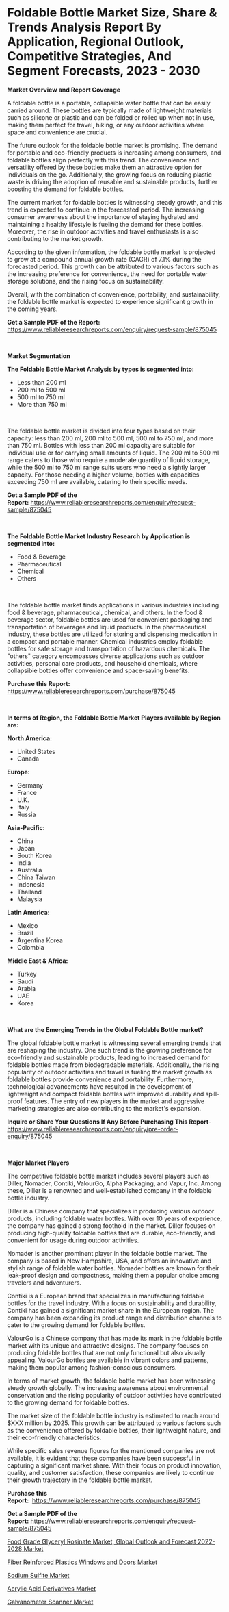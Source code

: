 <p><h1>Foldable Bottle Market Size, Share & Trends Analysis Report By Application, Regional Outlook, Competitive Strategies, And Segment Forecasts, 2023 - 2030</h1></p><p><strong>Market Overview and Report Coverage</strong></p>
<p><p>A foldable bottle is a portable, collapsible water bottle that can be easily carried around. These bottles are typically made of lightweight materials such as silicone or plastic and can be folded or rolled up when not in use, making them perfect for travel, hiking, or any outdoor activities where space and convenience are crucial.</p><p>The future outlook for the foldable bottle market is promising. The demand for portable and eco-friendly products is increasing among consumers, and foldable bottles align perfectly with this trend. The convenience and versatility offered by these bottles make them an attractive option for individuals on the go. Additionally, the growing focus on reducing plastic waste is driving the adoption of reusable and sustainable products, further boosting the demand for foldable bottles.</p><p>The current market for foldable bottles is witnessing steady growth, and this trend is expected to continue in the forecasted period. The increasing consumer awareness about the importance of staying hydrated and maintaining a healthy lifestyle is fueling the demand for these bottles. Moreover, the rise in outdoor activities and travel enthusiasts is also contributing to the market growth.</p><p>According to the given information, the foldable bottle market is projected to grow at a compound annual growth rate (CAGR) of 7.1% during the forecasted period. This growth can be attributed to various factors such as the increasing preference for convenience, the need for portable water storage solutions, and the rising focus on sustainability.</p><p>Overall, with the combination of convenience, portability, and sustainability, the foldable bottle market is expected to experience significant growth in the coming years.</p></p>
<p><strong>Get a Sample PDF of the Report:</strong> <a href="https://www.reliableresearchreports.com/enquiry/request-sample/875045">https://www.reliableresearchreports.com/enquiry/request-sample/875045</a></p>
<p>&nbsp;</p>
<p><strong>Market Segmentation</strong></p>
<p><strong>The Foldable Bottle Market Analysis by types is segmented into:</strong></p>
<p><ul><li>Less than 200 ml</li><li>200 ml to 500 ml</li><li>500 ml to 750 ml</li><li>More than 750 ml</li></ul></p>
<p>&nbsp;</p>
<p><p>The foldable bottle market is divided into four types based on their capacity: less than 200 ml, 200 ml to 500 ml, 500 ml to 750 ml, and more than 750 ml. Bottles with less than 200 ml capacity are suitable for individual use or for carrying small amounts of liquid. The 200 ml to 500 ml range caters to those who require a moderate quantity of liquid storage, while the 500 ml to 750 ml range suits users who need a slightly larger capacity. For those needing a higher volume, bottles with capacities exceeding 750 ml are available, catering to their specific needs.</p></p>
<p><strong>Get a Sample PDF of the Report:</strong>&nbsp;<a href="https://www.reliableresearchreports.com/enquiry/request-sample/875045">https://www.reliableresearchreports.com/enquiry/request-sample/875045</a></p>
<p>&nbsp;</p>
<p><strong>The Foldable Bottle Market Industry Research by Application is segmented into:</strong></p>
<p><ul><li>Food & Beverage</li><li>Pharmaceutical</li><li>Chemical</li><li>Others</li></ul></p>
<p>&nbsp;</p>
<p><p>The foldable bottle market finds applications in various industries including food & beverage, pharmaceutical, chemical, and others. In the food & beverage sector, foldable bottles are used for convenient packaging and transportation of beverages and liquid products. In the pharmaceutical industry, these bottles are utilized for storing and dispensing medication in a compact and portable manner. Chemical industries employ foldable bottles for safe storage and transportation of hazardous chemicals. The "others" category encompasses diverse applications such as outdoor activities, personal care products, and household chemicals, where collapsible bottles offer convenience and space-saving benefits.</p></p>
<p><strong>Purchase this Report:</strong>&nbsp; <a href="https://www.reliableresearchreports.com/purchase/875045">https://www.reliableresearchreports.com/purchase/875045</a></p>
<p>&nbsp;</p>
<p><strong>In terms of Region, the Foldable Bottle Market Players available by Region are:</strong></p>
<p>
    <p> <strong> North America: </strong>
        <ul>
            <li>United States</li>
            <li>Canada</li>
        </ul>
        </p> 
    <p> <strong> Europe: </strong>
        <ul>
            <li>Germany</li>
            <li>France</li>
            <li>U.K.</li>
            <li>Italy</li>
            <li>Russia</li>
        </ul>
        </p> 
    <p> <strong> Asia-Pacific: </strong>
        <ul>
            <li>China</li>
            <li>Japan</li>
            <li>South Korea</li>
            <li>India</li>
            <li>Australia</li>
            <li>China Taiwan</li>
            <li>Indonesia</li>
            <li>Thailand</li>
            <li>Malaysia</li>
        </ul>
        </p> 
    <p> <strong> Latin America: </strong>
        <ul>
            <li>Mexico</li>
            <li>Brazil</li>
            <li>Argentina Korea</li>
            <li>Colombia</li>
        </ul>
        </p> 
    <p> <strong> Middle East & Africa: </strong>
        <ul>
            <li>Turkey</li>
            <li>Saudi</li>
            <li>Arabia</li>
            <li>UAE</li>
            <li>Korea</li>
        </ul>
    </p>
    </p>
<p>&nbsp;</p>
<p><strong>What are the Emerging Trends in the Global Foldable Bottle market?</strong></p>
<p><p>The global foldable bottle market is witnessing several emerging trends that are reshaping the industry. One such trend is the growing preference for eco-friendly and sustainable products, leading to increased demand for foldable bottles made from biodegradable materials. Additionally, the rising popularity of outdoor activities and travel is fueling the market growth as foldable bottles provide convenience and portability. Furthermore, technological advancements have resulted in the development of lightweight and compact foldable bottles with improved durability and spill-proof features. The entry of new players in the market and aggressive marketing strategies are also contributing to the market's expansion.</p></p>
<p><strong>Inquire or Share Your Questions If Any Before Purchasing This Report</strong>- <a href="https://www.reliableresearchreports.com/enquiry/pre-order-enquiry/875045">https://www.reliableresearchreports.com/enquiry/pre-order-enquiry/875045</a></p>
<p>&nbsp;</p>
<p><strong>Major Market Players</strong></p>
<p><p>The competitive foldable bottle market includes several players such as Diller, Nomader, Contiki, ValourGo, Alpha Packaging, and Vapur, Inc. Among these, Diller is a renowned and well-established company in the foldable bottle industry.</p><p>Diller is a Chinese company that specializes in producing various outdoor products, including foldable water bottles. With over 10 years of experience, the company has gained a strong foothold in the market. Diller focuses on producing high-quality foldable bottles that are durable, eco-friendly, and convenient for usage during outdoor activities.</p><p>Nomader is another prominent player in the foldable bottle market. The company is based in New Hampshire, USA, and offers an innovative and stylish range of foldable water bottles. Nomader bottles are known for their leak-proof design and compactness, making them a popular choice among travelers and adventurers.</p><p>Contiki is a European brand that specializes in manufacturing foldable bottles for the travel industry. With a focus on sustainability and durability, Contiki has gained a significant market share in the European region. The company has been expanding its product range and distribution channels to cater to the growing demand for foldable bottles.</p><p>ValourGo is a Chinese company that has made its mark in the foldable bottle market with its unique and attractive designs. The company focuses on producing foldable bottles that are not only functional but also visually appealing. ValourGo bottles are available in vibrant colors and patterns, making them popular among fashion-conscious consumers.</p><p>In terms of market growth, the foldable bottle market has been witnessing steady growth globally. The increasing awareness about environmental conservation and the rising popularity of outdoor activities have contributed to the growing demand for foldable bottles.</p><p>The market size of the foldable bottle industry is estimated to reach around $XXX million by 2025. This growth can be attributed to various factors such as the convenience offered by foldable bottles, their lightweight nature, and their eco-friendly characteristics.</p><p>While specific sales revenue figures for the mentioned companies are not available, it is evident that these companies have been successful in capturing a significant market share. With their focus on product innovation, quality, and customer satisfaction, these companies are likely to continue their growth trajectory in the foldable bottle market.</p></p>
<p><strong>Purchase this Report:</strong>&nbsp;&nbsp;<a href="https://www.reliableresearchreports.com/purchase/875045">https://www.reliableresearchreports.com/purchase/875045</a></p>
<p></p>
<p><strong>Get a Sample PDF of the Report:</strong>&nbsp;<a href="https://www.reliableresearchreports.com/enquiry/request-sample/875045">https://www.reliableresearchreports.com/enquiry/request-sample/875045</a></p>
<p><p><a href="https://issuu.com/reportprime-2/docs/food-grade-glyceryl-rosinate-market-global-outlook?fr=xKAE9_zU1NQ">Food Grade Glyceryl Rosinate Market, Global Outlook and Forecast 2022-2028 Market</a></p><p><a href="https://medium.com/@kartik.reportprime/fiber-reinforced-plastics-windows-and-doors-market-size-growth-forecast-2023-2030-3ee59075d975">Fiber Reinforced Plastics Windows and Doors Market</a></p><p><a href="https://www.linkedin.com/pulse/sodium-sulfite-market-research-report-provides-thorough-industry-fct5f/">Sodium Sulfite Market</a></p><p><a href="https://www.linkedin.com/pulse/acrylic-acid-derivatives-market-size-2023-2030-global-industrial-tw9uf/">Acrylic Acid Derivatives Market</a></p><p><a href="https://www.reportprime.com/galvanometer-scanner-r7389">Galvanometer Scanner Market</a></p></p>